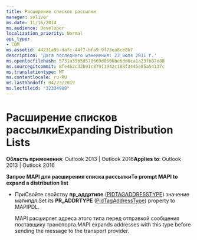 ```yaml
---
title: Расширение списков рассылки
manager: soliver
ms.date: 11/16/2014
ms.audience: Developer
localization_priority: Normal
api_type:
- COM
ms.assetid: 44231a95-dafc-44f7-bfa9-9f73ea8cb8b7
description: 'Дата последнего изменения: 23 июля 2011 г.'
ms.openlocfilehash: 5731a35b5d570669d8606be6dd6ca1a23fb87e88
ms.sourcegitcommit: 8fe462c32b91c87911942c188f3445e85a54137c
ms.translationtype: MT
ms.contentlocale: ru-RU
ms.lasthandoff: 04/23/2019
ms.locfileid: "32334988"
---
```

# <a name="expanding-distribution-lists"></a><span data-ttu-id="fb0d7-103">Расширение списков рассылки</span><span class="sxs-lookup"><span data-stu-id="fb0d7-103">Expanding Distribution Lists</span></span>

  
  
<span data-ttu-id="fb0d7-104">**Область применения**: Outlook 2013 | Outlook 2016</span><span class="sxs-lookup"><span data-stu-id="fb0d7-104">**Applies to**: Outlook 2013 | Outlook 2016</span></span> 
  
 <span data-ttu-id="fb0d7-105">**Запрос MAPI для расширения списка рассылки**</span><span class="sxs-lookup"><span data-stu-id="fb0d7-105">**To prompt MAPI to expand a distribution list**</span></span>
  
- <span data-ttu-id="fb0d7-106">ПриСвойте свойству **пр_аддртипе** ([PIDTAGADDRESSTYPE](pidtagaddresstype-canonical-property.md)) значение мапипдл.</span><span class="sxs-lookup"><span data-stu-id="fb0d7-106">Set its **PR_ADDRTYPE** ([PidTagAddressType](pidtagaddresstype-canonical-property.md)) property to MAPIPDL.</span></span>
    
    <span data-ttu-id="fb0d7-107">MAPI расширяет адреса этого типа перед отправкой сообщения поставщику транспорта.</span><span class="sxs-lookup"><span data-stu-id="fb0d7-107">MAPI expands addresses with this type before sending the message to the transport provider.</span></span>
    

